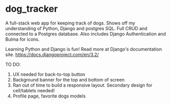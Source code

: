 # dog_tracker
A full-stack web app for keeping track of dogs. Shows off my understanding of Python, Django and postgres SQL. Full CRUD and connected to a Postgres database. Also includes Django Authentication and Bulma for icons.

Learning Python and Django is fun! Read more at Django's documentation site. https://docs.djangoproject.com/en/3.2/

TO DO:
1. UX needed for back-to-top button
2. Background banner for the top and bottom of screen
3. Ran out of time to build a responsive layout. Secondary design for cell/tablets needed!
4. Profile page, favorite dogs models